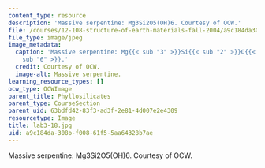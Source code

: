 ```yaml
---
content_type: resource
description: 'Massive serpentine: Mg3Si2O5(OH)6. Courtesy of OCW.'
file: /courses/12-108-structure-of-earth-materials-fall-2004/a9c184da308bf00861f55aa64328b7ae_lab3-18.jpg
file_type: image/jpeg
image_metadata:
  caption: 'Massive serpentine: Mg{{< sub "3" >}}Si{{< sub "2" >}}O{{< sub "5" >}}(OH){{<
    sub "6" >}}.'
  credit: Courtesy of OCW.
  image-alt: Massive serpentine.
learning_resource_types: []
ocw_type: OCWImage
parent_title: Phyllosilicates
parent_type: CourseSection
parent_uid: 63bdfd42-83f3-ad3f-2e81-4d007e2e4309
resourcetype: Image
title: lab3-18.jpg
uid: a9c184da-308b-f008-61f5-5aa64328b7ae
---
```

Massive serpentine: Mg3Si2O5(OH)6. Courtesy of OCW.

